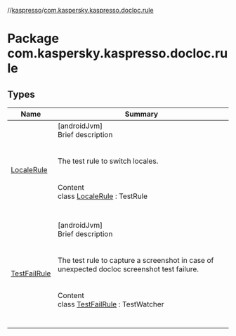 //[kaspresso](../index.md)/[com.kaspersky.kaspresso.docloc.rule](index.md)



# Package com.kaspersky.kaspresso.docloc.rule  


## Types  
  
|  Name|  Summary| 
|---|---|
| [LocaleRule](-locale-rule/index.md)| [androidJvm]  <br>Brief description  <br><br><br>The test rule to switch locales.<br><br>  <br>Content  <br>class [LocaleRule](-locale-rule/index.md) : TestRule  <br><br><br>
| [TestFailRule](-test-fail-rule/index.md)| [androidJvm]  <br>Brief description  <br><br><br>The test rule to capture a screenshot in case of unexpected docloc screenshot test failure.<br><br>  <br>Content  <br>class [TestFailRule](-test-fail-rule/index.md) : TestWatcher  <br><br><br>

